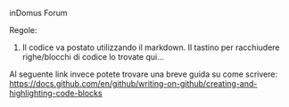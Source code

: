 inDomus Forum

Regole:

1. Il codice va postato utilizzando il markdown. Il tastino per racchiudere righe/blocchi di codice lo trovate qui...

Al seguente link invece potete trovare una breve guida su come scrivere: https://docs.github.com/en/github/writing-on-github/creating-and-highlighting-code-blocks
